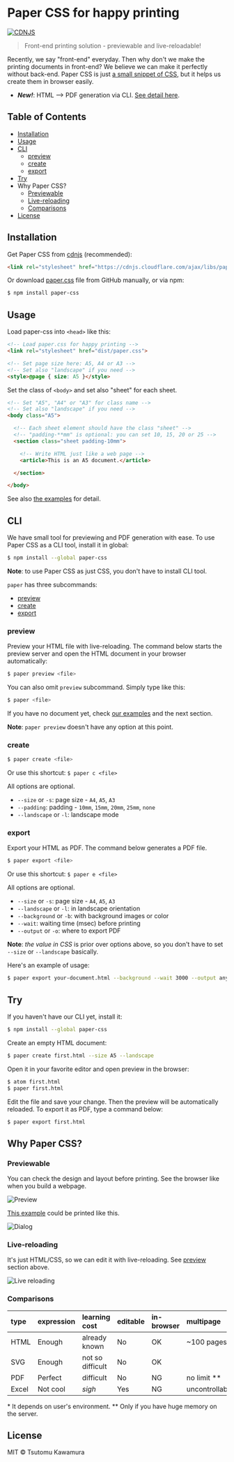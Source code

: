 # Paper CSS for happy printing

[![CDNJS](https://img.shields.io/cdnjs/v/paper-css.svg)](https://cdnjs.com/libraries/paper-css)

> Front-end printing solution - previewable and live-reloadable!

Recently, we say "front-end" everyday. Then why don't we make the printing documents in front-end? We believe we can make it perfectly without back-end. Paper CSS is just [a small snippet of CSS](https://raw.githubusercontent.com/cognitom/paper-css/master/paper.css), but it helps us create them in browser easily.

- ***New!***: HTML --> PDF generation via CLI. [See detail here](CLI).

## Table of Contents

- [Installation](#installation)
- [Usage](#usage)
- [CLI](#cli)
  - [preview](#preview)
  - [create](#create)
  - [export](#export)
- [Try](#try)
- Why Paper CSS?
  - [Previewable](#previewable)
  - [Live-reloading](#live-reloading)
  - [Comparisons](#comparisons)
- [License](#license)

## Installation

Get Paper CSS from [cdnjs](https://cdnjs.com/libraries/paper-css) (recommended):

```html
<link rel="stylesheet" href="https://cdnjs.cloudflare.com/ajax/libs/paper-css/0.2.3/paper.css">
```

Or download [paper.css](https://raw.githubusercontent.com/cognitom/paper-css/master/paper.css) file from GitHub manually, or via npm:

```bash
$ npm install paper-css
```

## Usage

Load paper-css into `<head>` like this:

```html
<!-- Load paper.css for happy printing -->
<link rel="stylesheet" href="dist/paper.css">

<!-- Set page size here: A5, A4 or A3 -->
<!-- Set also "landscape" if you need -->
<style>@page { size: A5 }</style>
```

Set the class of `<body>` and set also "sheet" for each sheet.

```html
<!-- Set "A5", "A4" or "A3" for class name -->
<!-- Set also "landscape" if you need -->
<body class="A5">

  <!-- Each sheet element should have the class "sheet" -->
  <!-- "padding-**mm" is optional: you can set 10, 15, 20 or 25 -->
  <section class="sheet padding-10mm">

    <!-- Write HTML just like a web page -->
    <article>This is an A5 document.</article>

  </section>

</body>
```

See also [the examples](examples/) for detail.

## CLI

We have small tool for previewing and PDF generation with ease. To use Paper CSS as a CLI tool, install it in global:

```bash
$ npm install --global paper-css
```

**Note**: to use Paper CSS as just CSS, you don't have to install CLI tool.

`paper` has three subcommands:

- [preview](#preview)
- [create](#create)
- [export](#export)

### preview

Preview your HTML file with live-reloading. The command below starts the preview server and open the HTML document in your browser automatically:

```bash
$ paper preview <file>
```

You can also omit `preview` subcommand. Simply type like this:

```bash
$ paper <file>
```

If you have no document yet, check [our examples](examples/) and the next section.

**Note**: `paper preview` doesn't have any option at this point.

### create

```bash
$ paper create <file>
```

Or use this shortcut: `$ paper c <file>`

All options are optional.

- `--size` or `-s`: page size - `A4`, `A5`, `A3`
- `--padding`: padding - `10mm`, `15mm`, `20mm`, `25mm`, `none`
- `--landscape` or `-l`: landscape mode

### export

Export your HTML as PDF. The command below generates a PDF file.

```bash
$ paper export <file>
```

Or use this shortcut: `$ paper e <file>`

All options are optional.

- `--size` or `-s`: page size - `A4`, `A5`, `A3`
- `--landscape` or `-l`: in landscape orientation
- `--background` or `-b`: with background images or color
- `--wait`: waiting time (msec) before printing
- `--output` or `-o`: where to export PDF

**Note**: *the value in CSS* is prior over options above, so you don't have to set `--size` or `--landscape` basically.

Here's an example of usage:

```bash
$ paper export your-document.html --background --wait 3000 --output any/location/your-document.pdf
```

## Try

If you haven't have our CLI yet, install it:

```bash
$ npm install --global paper-css
```

Create an empty HTML document:

```bash
$ paper create first.html --size A5 --landscape

```

Open it in your favorite editor and open preview in the browser:

```bash
$ atom first.html
$ paper first.html
```

Edit the file and save your change. Then the preview will be automatically reloaded. To export it as PDF, type a command below:

```bash
$ paper export first.html
```

## Why Paper CSS?

### Previewable

You can check the design and layout before printing. See the browser like when you build a webpage.

![Preview](images/preview.png)

[This example](examples/receipt.html) could be printed like this.

![Dialog](images/dialog.png)

### Live-reloading

It's just HTML/CSS, so we can edit it with live-reloading. See [preview](#preview) section above.

![Live reloading](images/live-reload.png)

### Comparisons

type | expression | learning cost | editable | in-browser | multipage
:-- | :-- | :-- | :-- | :-- | :--
HTML | Enough | already known | No | OK | ~100 pages \*
SVG | Enough | not so difficult | No | OK |
PDF | Perfect | difficult | No | NG | no limit \*\*
Excel | Not cool | *sigh* | Yes | NG | uncontrollable

\* It depends on user's environment. \*\* Only if you have huge memory on the server.

## License

MIT © Tsutomu Kawamura
